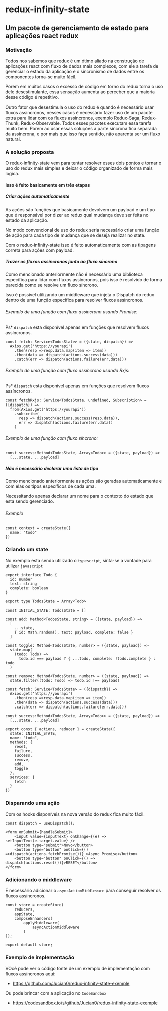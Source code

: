 # redux-infinity-state

## Um pacote de gerenciamento de estado para aplicações react redux

### Motivação
Todos nos sabemos que redux é um ótimo aliado na construção de aplicações react com fluxo de dados mais complexos, com ele a tarefa de gerenciar o estado da aplicação e o sincronismo de dados entre os componentes torna-se muito fácil.

Porem em muitos casos o excesso de código em torno do redux torna o uso dele desestimulante, essa sensação aumenta ao perceber que a maioria desse código é repetitivo.

Outro fator que desestimula o uso do redux é quando é necessário usar fluxos assíncronos, nesses casos é necessário fazer uso de um pacote extra para lidar com os fluxos assíncronos, exemplo Redux-Saga, Redux-Thunk, Redux-Observable. Todos esses pacotes executam essa tarefa muito bem. Porem ao usar essas soluções a parte síncrona fica separada da assíncrona, e por mais que isso faça sentido, não aparenta ser um fluxo natural.


### A solução proposta

O redux-infinity-state vem para tentar resolver esses dois pontos e tornar o uso do redux mais simples e deixar o código organizado de forma mais logica.

#### Isso é feito basicamente em três etapas


##### Criar ações automaticamente

As ações são funções que basicamente devolvem um payload e um tipo que é responsável por dizer ao redux qual mudança deve ser feita no estado da aplicação.

No modo convencional de uso do redux seria necessário criar uma função de ação para cada tipo de mudança que se deseja realizar no state.

Com o  redux-infinity-state isso é feito automaticamente com as tipagens correta para ações com payload.

##### Trazer os fluxos assíncronos junto ao fluxo síncrono
Como mencionado anteriormente não é necessário uma biblioteca especifica para lidar com fluxos assíncronos, pois isso é resolvido de forma parecida como se resolve um fluxo síncrono.

Isso é possível utilizando um middleware que injeta o Dispatch do redux dentro de uma função especifica para resolver fluxos assíncronos.

###### Exemplo de uma função com fluxo assíncrono usando Promise:
Ps* `dispatch` esta disponível apenas em funções que resolvem fluxos assíncronos.

```
const fetch: Service<TodosState> = ({state, dispatch}) =>
  Axios.get('https://yourapi')
    .then(resp =>resp.data.map(item => item))
    .then(data => dispatch(actions.success(data)))
    .catch(err => dispatch(actions.failure(err.data)))

```

###### Exemplo de uma função com fluxo assíncrono usando Rxjs:
Ps* `dispatch` esta disponível apenas em funções que resolvem fluxos assíncronos.

```
const fetchRxjs: Service<TodosState, undefined, Subscription> = ({dispatch}) =>
  from(Axios.get('https://yourapi'))
    .subscribe(
      resp => dispatch(actions.success(resp.data)),
      err => dispatch(actions.failure(err.data))
    )

```

###### Exemplo de uma função com fluxo síncrono:

```
const success:Method<TodosState, Array<Todo>> = ({state, payload}) =>
  [...state, ...payload]
```

##### Não é necessário declarar uma lista de tipo

Como mencionado anteriormente as ações são geradas automaticamente e com elas os tipos específicos de cada uma.

Necessitando apenas declarar um nome para o contexto do estado que esta sendo gerenciado.

###### Exemplo

```
const context = createState({
  name: "todo"
})
```

### Criando um state

No exemplo esta sendo utilizado o `typescript`, sinta-se a vontade para utilizar `javascript`


```
export interface Todo {
  id: number
  text: string
  complete: boolean
}

export type TodosState = Array<Todo>

const INITIAL_STATE: TodosState = []

const add: Method<TodosState, string> = ({state, payload}) =>
  [
    ...state,
    { id: Math.random(), text: payload, complete: false }
  ]

const toggle: Method<TodosState, number> = ({state, payload}) =>
  state.map(
    (todo: Todo) =>
      todo.id === payload ? { ...todo, complete: !todo.complete } : todo
  )

const remove: Method<TodosState, number> = ({state, payload}) =>
  state.filter((todo: Todo) => todo.id !== payload)

const fetch: Service<TodosState> = ({dispatch}) =>
  Axios.get('https://yourapi')
    .then(resp =>resp.data.map(item => item))
    .then(data => dispatch(actions.success(data)))
    .catch(err => dispatch(actions.failure(err.data)))

const success:Method<TodosState, Array<Todo>> = ({state, payload}) =>
  [...state, ...payload]

export const { actions, reducer } = createState({
  state: INITIAL_STATE,
  name: "todo",
  methods: {
    reset,
    failure,
    success,
    remove,
    add,
    toggle
  },
  services: {
    fetch
  }
})
```

### Disparando uma ação

Com os hooks disponíveis na nova versão do redux fica muito fácil.

```
const dispatch = useDispatch();
```

```
<form onSubmit={handleSubmit}>
    <input value={inputText} onChange={(e) => setInputText(e.target.value} />
    <button type="submit">Novo</button>
    <button type="button" onClick={() =>dispatch(actions.fetchPromise())} >Async Promise</button>
    <button type="button" onClick={() => dispatch(actions.reset())}>RESET</button>
</form>
```

### Adicionando o middleware

É necessário adicionar o `asyncActionMiddleware` para conseguir resolver os fluxos assíncronos.

```
const store = createStore(
    reducers, 
    appState,
    composeEnhancers(
        applyMiddleware(
            asyncActionMiddleware
        )
));

export default store;
```

### Exemplo de implementação 

VOcê pode ver o código fonte de um exemplo de implementação com fluxos assíncronos aqui:
 * https://github.com/Jucian0/redux-infinity-state-exemple

Ou pode brincar com a aplicação no `CodeSandbox`
* https://codesandbox.io/s/github/Jucian0/redux-infinity-state-exemple

